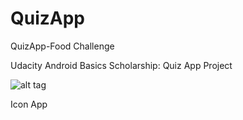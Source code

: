 # QuizApp
QuizApp-Food Challenge 

Udacity Android Basics Scholarship: Quiz App Project

![alt tag](https://cloud.githubusercontent.com/assets/26036800/23338220/52be4102-fc0d-11e6-9b80-b7edd56a70e9.png)

Icon App

